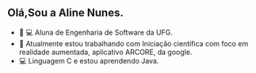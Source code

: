## Olá,Sou a Aline Nunes.
- 👩‍ 💻 Aluna de Engenharia de Software da UFG.
- 🤖 Atualmente estou trabalhando com Iniciação científica com foco em realidade aumentada, aplicativo ARCORE, da google.
- 💻 Linguagem C e estou aprendendo Java.
  
     
          
          
          
  
          
